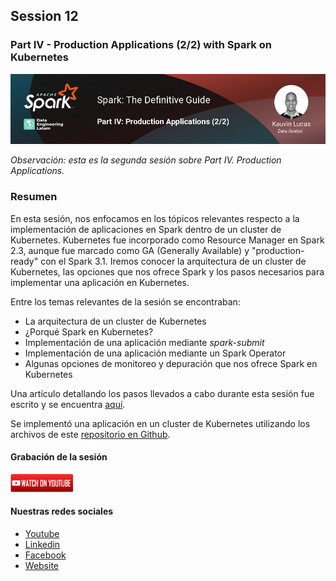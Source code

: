 ## Session 12
### Part IV - Production Applications (2/2) with Spark on Kubernetes

![Banner Session 12](../../assets/banner_session_12.png)

*Observación: esta es la segunda sesión sobre Part IV. Production Applications.*

### Resumen
En esta sesión, nos enfocamos en los tópicos relevantes respecto a la implementación de aplicaciones en Spark dentro de un cluster de Kubernetes. Kubernetes fue incorporado como Resource Manager en Spark 2.3, aunque fue marcado como GA (Generally Available) y "production-ready" con el Spark 3.1. Iremos conocer la arquitectura de un cluster de Kubernetes, las opciones que nos ofrece Spark y los pasos necesarios para implementar una aplicación en Kubernetes.

Entre los temas relevantes de la sesión se encontraban:

* La arquitectura de un cluster de Kubernetes
* ¿Porqué Spark en Kubernetes?
* Implementación de una aplicación mediante *spark-submit*
* Implementación de una aplicación mediante un Spark Operator
* Algunas opciones de monitoreo y depuración que nos ofrece Spark en Kubernetes

Una artículo detallando los pasos llevados a cabo durante esta sesión fue escrito y se encuentra [aquí](https://www.kauvinlucas.com/projects/deploying-and-monitoring-spark-applications-with-kubernetes/es.html).

Se implementó una aplicación en un cluster de Kubernetes utilizando los archivos de este [repositorio en Github](https://github.com/kauvinlucas/spark-kubernetes).

#### Grabación de la sesión
[![Watch Session 12](../../assets/youtube.png)](https://www.youtube.com/watch?v=6_aVEcGob98)


#### Nuestras redes sociales
* [Youtube](https://www.youtube.com/channel/UCqFCoUEvxR23ymmih0GD7mQ?sub_confirmation=1 'Subscríbate al canal')
* [Linkedin](https://www.linkedin.com/company/data-engineering-latam/ 'Síganos en Linkedin')
* [Facebook](https://www.facebook.com/dataengineeringlatam/ 'Síganos en Facebook')
* [Website](https://expy.bio/dataengineeringlatam 'Nuestro website')
